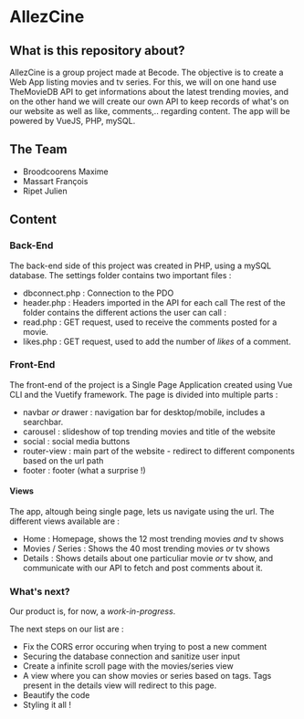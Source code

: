 # AllezCine

## What is this repository about?

AllezCine is a group project made at Becode. The objective is to create a Web App listing movies and tv series. 
For this, we will on one hand use TheMovieDB API to get informations about the latest trending movies, and on the other hand we will create our own API to keep records of what's on our website as well as like, comments,.. regarding content.
The app will be powered by VueJS, PHP, mySQL.

## The Team

* Broodcoorens Maxime
* Massart François
* Ripet Julien

## Content

### Back-End

The back-end side of this project was created in PHP, using a mySQL database.
The settings folder contains two important files : 
* dbconnect.php : Connection to the PDO
* header.php : Headers imported in the API for each call
The rest of the folder contains the different actions the user can call :
* read.php : GET request, used to receive the comments posted for a movie.
* likes.php : GET request, used to add the number of *likes* of a comment.

### Front-End

The front-end of the project is a Single Page Application created using Vue CLI and the Vuetify framework.
The page is divided into multiple parts :

* navbar *or* drawer : navigation bar for desktop/mobile, includes a searchbar.
* carousel : slideshow of top trending movies and title of the website
* social : social media buttons
* router-view : main part of the website - redirect to different components based on the url path
* footer : footer (what a surprise !)

#### Views

The app, altough being single page, lets us navigate using the url. The different views available are : 
* Home : Homepage, shows the 12 most trending movies *and* tv shows
* Movies / Series : Shows the 40 most trending movies *or* tv shows
* Details : Shows details about one particuliar movie *or* tv show, and communicate with our API to fetch and post comments about it.

### What's next?

Our product is, for now, a *work-in-progress*.

The next steps on our list are : 
* Fix the CORS error occuring when trying to post a new comment
* Securing the database connection and sanitize user input
* Create a infinite scroll page with the movies/series view
* A view where you can show movies or series based on tags. Tags present in the details view will redirect to this page.
* Beautify the code
* Styling it all !